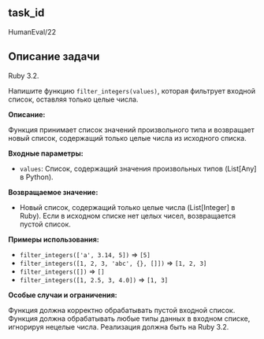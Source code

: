 ## task_id
HumanEval/22

## Описание задачи
Ruby 3.2.

Напишите функцию `filter_integers(values)`, которая фильтрует входной список, оставляя только целые числа.

**Описание:**

Функция принимает список значений произвольного типа и возвращает новый список, содержащий только целые числа из исходного списка.

**Входные параметры:**

* `values`: Список, содержащий значения произвольных типов (List[Any] в Python).


**Возвращаемое значение:**

* Новый список, содержащий только целые числа (List[Integer] в Ruby).  Если в исходном списке нет целых чисел, возвращается пустой список.


**Примеры использования:**

* `filter_integers(['a', 3.14, 5])`  => `[5]`
* `filter_integers([1, 2, 3, 'abc', {}, []])` => `[1, 2, 3]`
* `filter_integers([])` => `[]`
* `filter_integers([1, 2.5, 3, 4.0])` => `[1, 3]`


**Особые случаи и ограничения:**

Функция должна корректно обрабатывать пустой входной список.  Функция должна обрабатывать любые типы данных в входном списке, игнорируя нецелые числа.  Реализация должна быть на Ruby 3.2.

